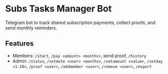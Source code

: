 # Subs Tasks Manager Bot

Telegram bot to track shared subscription payments, collect proofs, and send monthly reminders.

## Features
- Members: `/start`, `/pay <amount> <months>`, send proof, `/history`
- Admin: `/status`, `/setmute <user> <months>`, `/setamount <value>`, `/setday <1-28>`,
  `/proof <user>`, `/addmember <user>`, `/remove <user>`, `/export`

